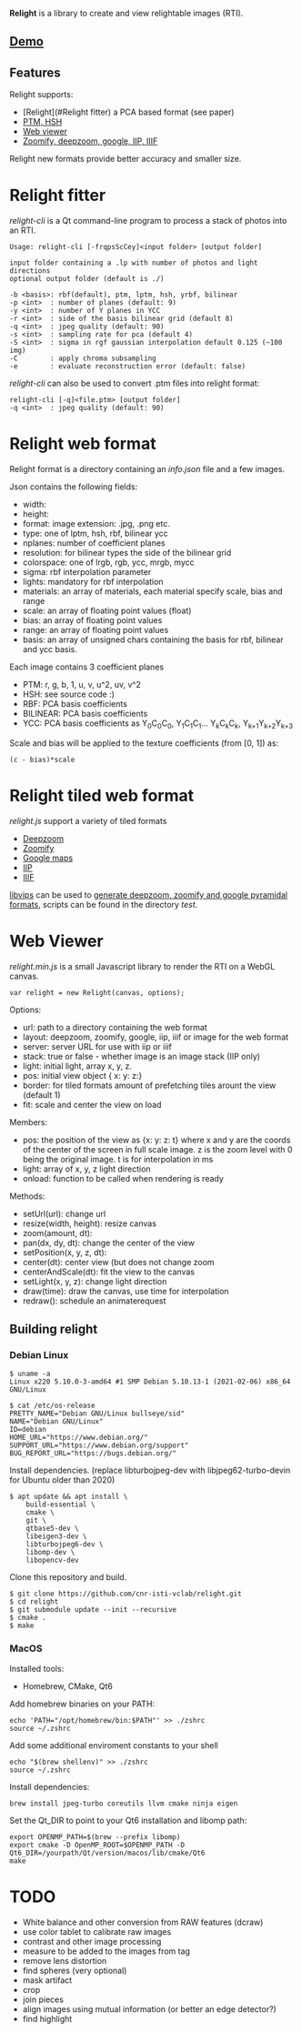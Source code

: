 
**Relight** is a library to create and view relightable images (RTI).

## [Demo](https://vcg.isti.cnr.it/relight/)

## Features

Relight supports:

* [Relight](#Relight fitter) a PCA based format (see paper)
* [PTM, HSH](#PTM) 
* [Web viewer](#viewer)
* [Zoomify, deepzoom, google, IIP, IIIF](#lod)

Relight new formats provide better accuracy and smaller size.

# Relight fitter

*relight-cli* is a Qt command-line program to process a stack of photos into an RTI.

	Usage: relight-cli [-frqpsScCey]<input folder> [output folder]

	input folder containing a .lp with number of photos and light directions
	optional output folder (default is ./)

	-b <basis>: rbf(default), ptm, lptm, hsh, yrbf, bilinear
	-p <int>  : number of planes (default: 9)
	-y <int>  : number of Y planes in YCC
	-r <int>  : side of the basis bilinear grid (default 8)
	-q <int>  : jpeg quality (default: 90)
	-s <int>  : sampling rate for pca (default 4)
	-S <int>  : sigma in rgf gaussian interpolation default 0.125 (~100 img)
	-C        : apply chroma subsampling 
	-e        : evaluate reconstruction error (default: false)

*relight-cli* can also be used to convert .ptm files into relight format:

	relight-cli [-q]<file.ptm> [output folder]
	-q <int>  : jpeg quality (default: 90)


# Relight web format

Relight format is a directory containing an *info.json* file and a few images.

Json contains the following fields:

* width:
* height:
* format: image extension: .jpg, .png etc.
* type: one of lptm, hsh, rbf, bilinear ycc
* nplanes: number of coefficient planes
* resolution: for bilinear types the side of the bilinear grid
* colorspace: one of lrgb, rgb, ycc, mrgb, mycc
* sigma: rbf interpolation parameter
* lights: mandatory for rbf interpolation
* materials: an array of materials, each material specify scale, bias and range
* scale: an array of floating point values (float)
* bias: an array of floating point values
* range: an array of floating point values
* basis: an array of unsigned chars containing the basis for rbf, bilinear and ycc basis.

Each image contains 3 coefficient planes
* PTM: r, g, b, 1, u, v, u^2, uv, v^2
* HSH: see source code :)
* RBF: PCA basis coefficients
* BILINEAR: PCA basis coefficients
* YCC: PCA basis coefficients as Y<sub>0</sub>C<sub>0</sub>C<sub>0</sub>, Y<sub>1</sub>C<sub>1</sub>C<sub>1</sub>... Y<sub>k</sub>C<sub>k</sub>C<sub>k</sub>, Y<sub>k+1</sub>Y<sub>k+2</sub>Y<sub>k+3</sub>

Scale and bias will be applied to the texture coefficients (from [0, 1]) as:

	(c - bias)*scale

# Relight tiled web format

*relight.js* support a variety of tiled formats

* [Deepzoom](https://www.microsoft.com/silverlight/deep-zoom/)
* [Zoomify](http://www.zoomify.com/)
* [Google maps](https://developers.google.com/maps/)
* [IIP](https://iipimage.sourceforge.io/)
* [IIIF](http://iiif.io)

[libvips](https://github.com/libvips/libvips/) can be used to [generate deepzoom, zoomify and google pyramidal formats](http://libvips.blogspot.com/2013/03/making-deepzoom-zoomify-and-google-maps.html), scripts can be found in the directory *test*.

# Web Viewer

*relight.min.js* is a small Javascript library to render the RTI on a WebGL canvas.

	var relight = new Relight(canvas, options);

Options:
* url: path to a directory containing the web format
* layout: deepzoom, zoomify, google, iip, iiif or image for the web format
* server: server URL for use with iip or iiif
* stack: true or false - whether image is an image stack (IIP only)
* light: initial light, array x, y, z.
* pos: initial view object { x: y: z:}
* border: for tiled formats amount of prefetching tiles arount the view (default 1)
* fit: scale and center the view on load


Members:
* pos: the position of the view as {x: y: z: t}
 where 
  x and y are the coords of the center of the screen in full scale image.
  z is the zoom level with 0 being the original image.
  t is for interpolation in ms
* light: array of x, y, z light direction
* onload: function to be called when rendering is ready

Methods:
* setUrl(url): change url
* resize(width, height): resize canvas
* zoom(amount, dt): 
* pan(dx, dy, dt): change the center of the view
* setPosition(x, y, z, dt):
* center(dt): center view (but does not change zoom
* centerAndScale(dt): fit the view to the canvas
* setLight(x, y, z): change light direction
* draw(time): draw the canvas, use time for interpolation
* redraw(): schedule an animaterequest

## Building relight

### Debian Linux

```
$ uname -a
Linux x220 5.10.0-3-amd64 #1 SMP Debian 5.10.13-1 (2021-02-06) x86_64 GNU/Linux

$ cat /etc/os-release 
PRETTY_NAME="Debian GNU/Linux bullseye/sid"
NAME="Debian GNU/Linux"
ID=debian
HOME_URL="https://www.debian.org/"
SUPPORT_URL="https://www.debian.org/support"
BUG_REPORT_URL="https://bugs.debian.org/"
```

Install dependencies. (replace libturbojpeg-dev with libjpeg62-turbo-devin for Ubuntu older than 2020)

```shell
$ apt update && apt install \
    build-essential \
    cmake \
    git \
    qtbase5-dev \
    libeigen3-dev \
    libturbojpeg6-dev \
    libomp-dev \
    libopencv-dev
```

Clone this repository and build.

```shell
$ git clone https://github.com/cnr-isti-vclab/relight.git
$ cd relight
$ git submodule update --init --recursive
$ cmake .
$ make
```

### MacOS

Installed tools: 
* Homebrew, CMake, Qt6

Add homebrew binaries on your PATH: 
```shell
echo 'PATH="/opt/homebrew/bin:$PATH"' >> ./zshrc
source ~/.zshrc
```

Add some additional enviroment constants to your shell
```shell
echo "$(brew shellenv)" >> ./zshrc
source ~/.zshrc
```

Install dependencies: 
```shell
brew install jpeg-turbo coreutils llvm cmake ninja eigen 
```

Set the Qt_DIR to point to your Qt6 installation and libomp path: 
```shell
export OPENMP_PATH=$(brew --prefix libomp)
export cmake -D OpenMP_ROOT=$OPENMP_PATH -D Qt6_DIR=/yourpath/Qt/version/macos/lib/cmake/Qt6
make
```


# TODO

* White balance and other conversion from RAW features (dcraw)
* use color tablet to calibrate raw images
* contrast and other image processing
* measure to be added to the images from tag
* remove lens distortion
* find spheres (very optional)
* mask artifact
* crop
* join pieces
* align images using mutual information (or better an edge detector?)
* find highlight

